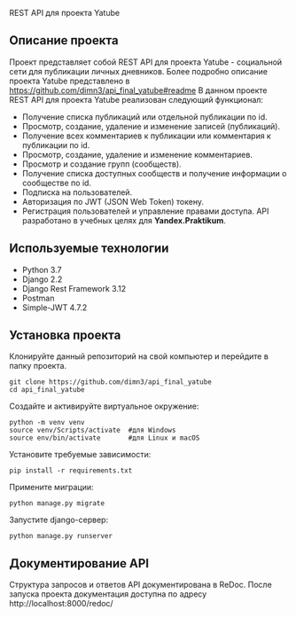 REST API для проекта Yatube
## Описание проекта
Проект представляет собой REST API для проекта Yatube - социальной сети для публикации личных дневников.
Более подробно описание проекта Yatube представлено в https://github.com/dimn3/api_final_yatube#readme
В данном проекте REST API для проекта Yatube реализован следующий функционал:
* Получение списка публикаций или отдельной публикации по id.
* Просмотр, создание, удаление и изменение записей (публикаций).
* Получение всех комментариев к публикации или комментария к публикации по id.
* Просмотр, создание, удаление и изменение комментариев.
* Просмотр и создание групп (сообществ).
* Получение списка доступных сообществ и получение информации о сообществе по id.
* Подписка на пользователей.
* Авторизация по JWT (JSON Web Token) токену.
* Регистрация пользователей и управление правами доступа.
API разработано в учебных целях для **Yandex.Praktikum**.
## Используемые технологии
* Python 3.7
* Django 2.2
* Django Rest Framework 3.12
* Postman
* Simple-JWT 4.7.2
## Установка проекта
Клонируйте данный репозиторий на свой компьютер и перейдите в папку проекта.
<pre><code>git clone https://github.com/dimn3/api_final_yatube</code>
<code>cd api_final_yatube</code></pre>
Создайте и активируйте виртуальное окружение:
<pre><code>python -m venv venv</code>
<code>source venv/Scripts/activate  #для Windows</code>
<code>source env/bin/activate       #для Linux и macOS</code></pre>
Установите требуемые зависимости:
<pre><code>pip install -r requirements.txt</code></pre>
Примените миграции:
<pre><code>python manage.py migrate</code></pre>
Запустите django-сервер:
<pre><code>python manage.py runserver</code></pre>
## Документирование API
Структура запросов и ответов API документирована в ReDoc.
После запуска проекта документация доступна по адресу http://localhost:8000/redoc/

